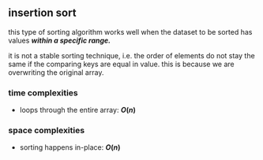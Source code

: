 ## insertion sort
this type of sorting algorithm works well when the dataset to be sorted has values ***within a specific range.***

it is not a stable sorting technique, i.e. the order of elements do not stay the same if the comparing keys are equal
in value. this is because we are overwriting the original array.

### time complexities
- loops through the entire array: **$O(n)$**

### space complexities
- sorting happens in-place: **$O(n)$**